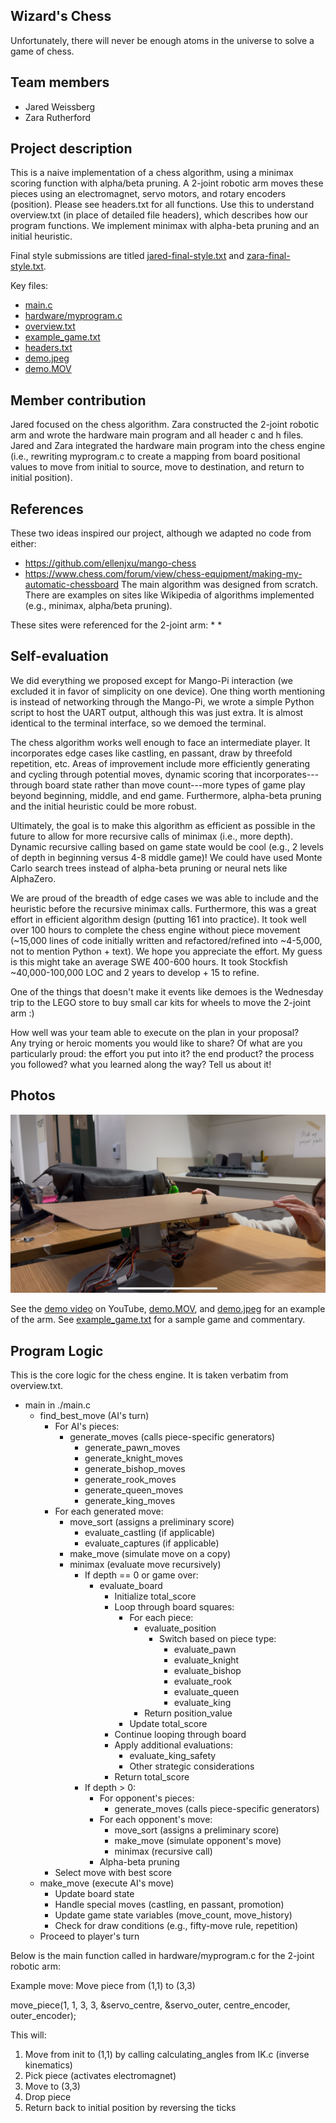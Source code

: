 ## Wizard's Chess
Unfortunately, there will never be enough atoms in the universe to solve a game of chess.

## Team members
* Jared Weissberg
* Zara Rutherford

## Project description
This is a naive implementation of a chess algorithm, using a minimax scoring function with alpha/beta pruning. A 2-joint robotic arm moves these pieces using an electromagnet, servo motors, and rotary encoders (position). Please see headers.txt for all functions. Use this to understand overview.txt (in place of detailed file headers), which describes how our program functions. We implement minimax with alpha-beta pruning and an initial heuristic.

Final style submissions are titled [jared-final-style.txt](jared-final-style.txt) and [zara-final-style.txt](zara-final-style.txt).

Key files:
* [main.c](main.c)
* [hardware/myprogram.c](hardware/myprogram.c) 
* [overview.txt](overview.txt)
* [example_game.txt](example_game.txt)
* [headers.txt](headers.txt)
* [demo.jpeg](demo.jpeg)
* [demo.MOV](demo.MOV)

## Member contribution
Jared focused on the chess algorithm. Zara constructed the 2-joint robotic arm and wrote the hardware main program and all header c and h files. Jared and Zara integrated the hardware main program into the chess engine (i.e., rewriting myprogram.c to create a mapping from board positional values to move from initial to source, move to destination, and return to initial position).

## References
These two ideas inspired our project, although we adapted no code from either:
* https://github.com/ellenjxu/mango-chess
* https://www.chess.com/forum/view/chess-equipment/making-my-automatic-chessboard
The main algorithm was designed from scratch. There are examples on sites like Wikipedia of algorithms implemented (e.g., minimax, alpha/beta pruning).

These sites were referenced for the 2-joint arm:
* 
* 

## Self-evaluation
We did everything we proposed except for Mango-Pi interaction (we excluded it in favor of simplicity on one device). One thing worth mentioning is instead of networking through the Mango-Pi, we wrote a simple Python script to host the UART output, although this was just extra. It is almost identical to the terminal interface, so we demoed the terminal.

The chess algorithm works well enough to face an intermediate player. It incorporates edge cases like castling, en passant, draw by threefold repetition, etc. Areas of improvement include more efficiently generating and cycling through potential moves, dynamic scoring that incorporates---through board state rather than move count---more types of game play beyond beginning, middle, and end game. Furthermore, alpha-beta pruning and the initial heuristic could be more robust.

Ultimately, the goal is to make this algorithm as efficient as possible in the future to allow for more recursive calls of minimax (i.e., more depth). Dynamic recursive calling based on game state would be cool (e.g., 2 levels of depth in beginning versus 4-8 middle game)! We could have used Monte Carlo search trees instead of alpha-beta pruning or neural nets like AlphaZero.

We are proud of the breadth of edge cases we was able to include and the heuristic before the recursive minimax calls. Furthermore, this was a great effort in efficient algorithm design (putting 161 into practice). It took well over 100 hours to complete the chess engine without piece movement (~15,000 lines of code initially written and refactored/refined into ~4-5,000, not to mention Python + text). We hope you appreciate the effort. My guess is this might take an average SWE 400-600 hours. It took Stockfish ~40,000-100,000 LOC and 2 years to develop + 15 to refine.

One of the things that doesn't make it events like demoes is the Wednesday trip to the LEGO store to buy small car kits for wheels to move the 2-joint arm :)

How well was your team able to execute on the plan in your proposal?  
Any trying or heroic moments you would like to share? Of what are you particularly proud:
the effort you put into it? the end product? the process you followed?
what you learned along the way? Tell us about it!

## Photos

[![Demo Video](demo.jpeg)](https://youtu.be/SC8W8NMmxuk)

See the [demo video](https://youtu.be/SC8W8NMmxuk) on YouTube, [demo.MOV](demo.MOV), and [demo.jpeg](demo.jpeg) for an example of the arm. See [example_game.txt](example_game.txt) for a sample game and commentary.

## Program Logic
This is the core logic for the chess engine. It is taken verbatim from overview.txt.

- main in ./main.c
  - find_best_move (AI's turn)
    - For AI's pieces:
      - generate_moves (calls piece-specific generators)
        - generate_pawn_moves
        - generate_knight_moves
        - generate_bishop_moves
        - generate_rook_moves
        - generate_queen_moves
        - generate_king_moves
    - For each generated move:
      - move_sort (assigns a preliminary score)
        - evaluate_castling (if applicable)
        - evaluate_captures (if applicable)
      - make_move (simulate move on a copy)
      - minimax (evaluate move recursively)
        - If depth == 0 or game over:
          - evaluate_board
            - Initialize total_score
            - Loop through board squares:
              - For each piece:
                - evaluate_position
                  - Switch based on piece type:
                    - evaluate_pawn
                    - evaluate_knight
                    - evaluate_bishop
                    - evaluate_rook
                    - evaluate_queen
                    - evaluate_king
                - Return position_value
              - Update total_score
            - Continue looping through board
            - Apply additional evaluations:
              - evaluate_king_safety
              - Other strategic considerations
            - Return total_score
        - If depth > 0:
          - For opponent's pieces:
            - generate_moves (calls piece-specific generators)
          - For each opponent's move:
            - move_sort (assigns a preliminary score)
            - make_move (simulate opponent's move)
            - minimax (recursive call)
          - Alpha-beta pruning
    - Select move with best score
  - make_move (execute AI's move)
    - Update board state
    - Handle special moves (castling, en passant, promotion)
    - Update game state variables (move_count, move_history)
    - Check for draw conditions (e.g., fifty-move rule, repetition)
  - Proceed to player's turn



Below is the main function called in hardware/myprogram.c for the 2-joint robotic arm:

Example move: Move piece from (1,1) to (3,3)

move_piece(1, 1, 3, 3, &servo_centre, &servo_outer, centre_encoder, outer_encoder);

This will:
1. Move from init to (1,1) by calling calculating_angles from IK.c (inverse kinematics)
2. Pick piece (activates electromagnet)
3. Move to (3,3)
4. Drop piece
5. Return back to initial position by reversing the ticks